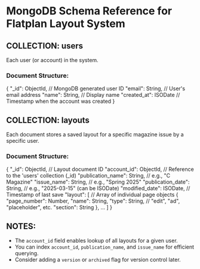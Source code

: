 
# MongoDB Schema Reference for Flatplan Layout System

## COLLECTION: users

Each user (or account) in the system.

### Document Structure:
{
  "_id": ObjectId,               // MongoDB generated user ID
  "email": String,               // User's email address
  "name": String,                // Display name
  "created_at": ISODate          // Timestamp when the account was created
}


## COLLECTION: layouts

Each document stores a saved layout for a specific magazine issue by a specific user.

### Document Structure:
{
  "_id": ObjectId,               // Layout document ID
  "account_id": ObjectId,        // Reference to the 'users' collection (_id)
  "publication_name": String,    // e.g., "C Magazine"
  "issue_name": String,          // e.g., "Spring 2025"
  "publication_date": String,    // e.g., "2025-03-15" (can be ISODate)
  "modified_date": ISODate,      // Timestamp of last save
  "layout": [                    // Array of individual page objects
    {
      "page_number": Number,
      "name": String,
      "type": String,            // "edit", "ad", "placeholder", etc.
      "section": String
    },
    ...
  ]
}


## NOTES:

- The `account_id` field enables lookup of all layouts for a given user.
- You can index `account_id`, `publication_name`, and `issue_name` for efficient querying.
- Consider adding a `version` or `archived` flag for version control later.
